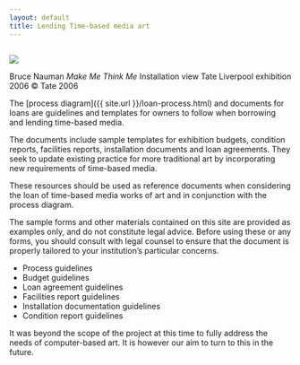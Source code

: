 ```yaml
---
layout: default
title: Lending Time-based media art
---
```

![]()

<div markdown = "0">    
      <div class="row">
        <div class="col s12 m12">
          <div class="card">
            <div class="card-image">
              <img src="http://images.tate.org.uk/sites/default/files/styles/grid-normal-12-cols/public/images/bruce_namuman_make_me_think_me_exhibition_01.jpg?itok=GhSPJEAV">
            </div>
            <div class="card-content">
              <p>Bruce Nauman
<i>Make Me Think Me</i>
Installation view Tate Liverpool exhibition 2006
© Tate 2006</p>
            </div>
          </div>
        </div>
      </div>
      </div>




The [process diagram]({{ site.url }}/loan-process.html) and documents for loans are guidelines and templates for owners to follow when borrowing and lending time-based media.

The documents include sample templates for exhibition budgets, condition reports, facilities reports, installation documents and loan agreements. They seek to update existing practice for more traditional art by incorporating new requirements of time-based media.

These resources should be used as reference documents when considering the loan of time-based media works of art and in conjunction with the process diagram.

The sample forms and other materials contained on this site are provided as examples only, and do not constitute legal advice. Before using these or any forms, you should consult with legal counsel to ensure that the document is properly tailored to your institution’s particular concerns.

* Process guidelines
* Budget guidelines
* Loan agreement guidelines
* Facilities report guidelines
* Installation documentation guidelines
* Condition report guidelines

It was beyond the scope of the project at this time to fully address the needs of computer-based art. It is however our aim to turn to this in the future.








